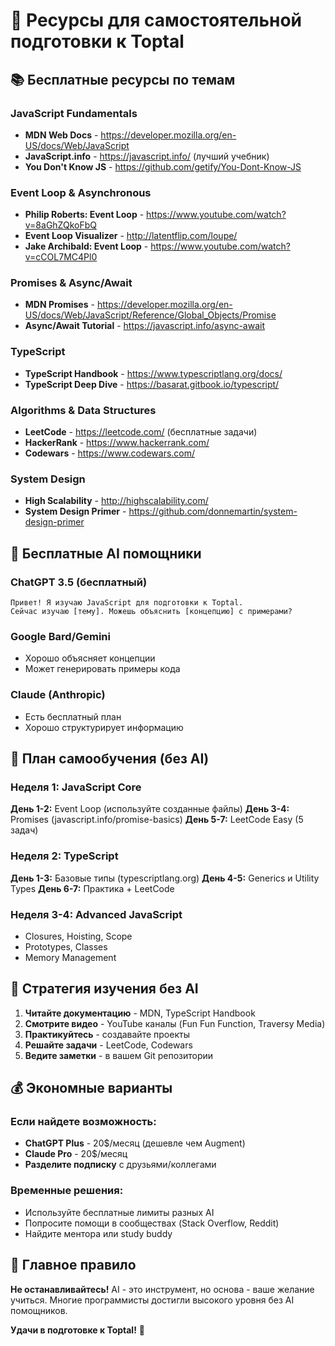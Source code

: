 # 🎯 Ресурсы для самостоятельной подготовки к Toptal

## 📚 Бесплатные ресурсы по темам

### JavaScript Fundamentals
- **MDN Web Docs** - https://developer.mozilla.org/en-US/docs/Web/JavaScript
- **JavaScript.info** - https://javascript.info/ (лучший учебник)
- **You Don't Know JS** - https://github.com/getify/You-Dont-Know-JS

### Event Loop & Asynchronous
- **Philip Roberts: Event Loop** - https://www.youtube.com/watch?v=8aGhZQkoFbQ
- **Event Loop Visualizer** - http://latentflip.com/loupe/
- **Jake Archibald: Event Loop** - https://www.youtube.com/watch?v=cCOL7MC4Pl0

### Promises & Async/Await
- **MDN Promises** - https://developer.mozilla.org/en-US/docs/Web/JavaScript/Reference/Global_Objects/Promise
- **Async/Await Tutorial** - https://javascript.info/async-await

### TypeScript
- **TypeScript Handbook** - https://www.typescriptlang.org/docs/
- **TypeScript Deep Dive** - https://basarat.gitbook.io/typescript/

### Algorithms & Data Structures
- **LeetCode** - https://leetcode.com/ (бесплатные задачи)
- **HackerRank** - https://www.hackerrank.com/
- **Codewars** - https://www.codewars.com/

### System Design
- **High Scalability** - http://highscalability.com/
- **System Design Primer** - https://github.com/donnemartin/system-design-primer

## 🤖 Бесплатные AI помощники

### ChatGPT 3.5 (бесплатный)
```
Привет! Я изучаю JavaScript для подготовки к Toptal. 
Сейчас изучаю [тему]. Можешь объяснить [концепцию] с примерами?
```

### Google Bard/Gemini
- Хорошо объясняет концепции
- Может генерировать примеры кода

### Claude (Anthropic)
- Есть бесплатный план
- Хорошо структурирует информацию

## 📖 План самообучения (без AI)

### Неделя 1: JavaScript Core
**День 1-2:** Event Loop (используйте созданные файлы)
**День 3-4:** Promises (javascript.info/promise-basics)
**День 5-7:** LeetCode Easy (5 задач)

### Неделя 2: TypeScript
**День 1-3:** Базовые типы (typescriptlang.org)
**День 4-5:** Generics и Utility Types
**День 6-7:** Практика + LeetCode

### Неделя 3-4: Advanced JavaScript
- Closures, Hoisting, Scope
- Prototypes, Classes
- Memory Management

## 🎯 Стратегия изучения без AI

1. **Читайте документацию** - MDN, TypeScript Handbook
2. **Смотрите видео** - YouTube каналы (Fun Fun Function, Traversy Media)
3. **Практикуйтесь** - создавайте проекты
4. **Решайте задачи** - LeetCode, Codewars
5. **Ведите заметки** - в вашем Git репозитории

## 💰 Экономные варианты

### Если найдете возможность:
- **ChatGPT Plus** - 20$/месяц (дешевле чем Augment)
- **Claude Pro** - 20$/месяц
- **Разделите подписку** с друзьями/коллегами

### Временные решения:
- Используйте бесплатные лимиты разных AI
- Попросите помощи в сообществах (Stack Overflow, Reddit)
- Найдите ментора или study buddy

## 🚀 Главное правило

**Не останавливайтесь!** AI - это инструмент, но основа - ваше желание учиться.
Многие программисты достигли высокого уровня без AI помощников.

**Удачи в подготовке к Toptal!** 💪
